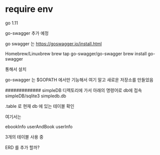 # require env
go 1.11 


go-swagger 추가 예정 


go swagger 는 https://goswagger.io/install.html

Homebrew/Linuxbrew
brew tap go-swagger/go-swagger
brew install go-swagger

통해서 설치 

go-swagger 는 $GOPATH 에서만 기능해서 여기 말고 새로운 저장소를 만들었음 


#############
simpleDB 디렉토리에 가서 아래의 명령어로 db에 접속
simpleDB/sqlite3 simpledb.db

.table 로 현재 db 에 있는 테이블 확인 

여기서는 

ebookInfo    userAndBook  userInfo

3개의 테이블 사용 중 

ERD 를 추가 할까? 